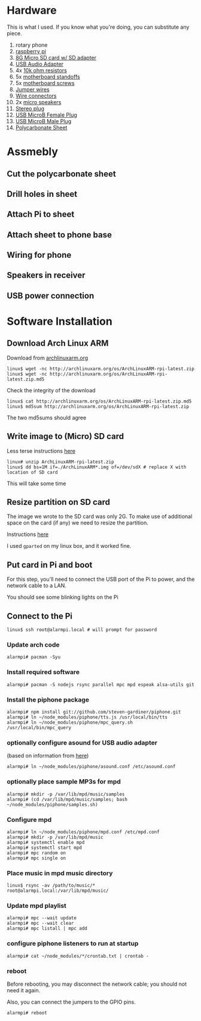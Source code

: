 # Hardware

This is what I used.  If you know what you're doing, you can
substitute any piece.

1. rotary phone
2. [raspberry pi](http://www.raspberrypi.org/buy/)
1. [8G Micro SD card w/ SD adapter](http://www.adafruit.com/products/1294)
1. [USB Audio Adapter](http://www.adafruit.com/products/1475)
2. 4x [10k ohm resistors](http://www.radioshack.com/product/index.jsp?productId=2062330)
2. 5x [motherboard standoffs](http://www.amazon.com/StarTech-Replacement-Mounting-Metal-Standoff/dp/B00213K9MI/ref=sr_1_14?ie=UTF8&qid=1404781167&sr=8-14&keywords=motherboard+standoffs)
3. 5x [motherboard screws](http://www.amazon.com/StarTech-Mounting-Computer-4-Inches-Standoff/dp/B00032Q1J4/ref=pd_sim_sbs_e_3?ie=UTF8&refRID=02XF7F39G1PXQTBYQQEM)
1. [Jumper wires](http://www.adafruit.com/product/794)
1. [Wire connectors](http://www.radioshack.com/product/index.jsp?productId=2103501)
1. 2x [micro speakers](http://www.parts-express.com/1-1-8-x-1-9-16-neodymium-micro-speaker-8-ohm--280-002)
1. [Stereo plug](http://www.adafruit.com/products/1800)
1. [USB MicroB Female Plug](http://www.adafruit.com/products/1829)
1. [USB MicroB Male Plug](http://www.adafruit.com/products/1390)
1. [Polycarbonate Sheet](http://www.homedepot.com/p/LEXAN-10-in-x-8-in-Polycarbonate-Sheet-31-GE-XL-1/202090134?N=5yc1vZbrdg)

# Assmebly

## Cut the polycarbonate sheet

## Drill holes in sheet

## Attach Pi to sheet

## Attach sheet to phone base

## Wiring for phone

## Speakers in receiver

## USB power connection

# Software Installation

## Download Arch Linux ARM

Download from [archlinuxarm.org](http://archlinuxarm.org/platforms/armv6/raspberry-pi)

    linux$ wget -nc http://archlinuxarm.org/os/ArchLinuxARM-rpi-latest.zip
    linux$ wget -nc http://archlinuxarm.org/os/ArchLinuxARM-rpi-latest.zip.md5

Check the integrity of the download

    linux$ cat http://archlinuxarm.org/os/ArchLinuxARM-rpi-latest.zip.md5
    linux$ md5sum http://archlinuxarm.org/os/ArchLinuxARM-rpi-latest.zip

The two md5sums should agree

## Write image to (Micro) SD card

Less terse instructions [here](http://elinux.org/RPi_Easy_SD_Card_Setup#Create_your_own)

    linux# unzip ArchLinuxARM-rpi-latest.zip
    linux$ dd bs=1M if=./ArchLinuxARM*.img of=/dev/sdX # replace X with location of SD card

This will take some time

## Resize partition on SD card

The image we wrote to the SD card was only 2G.  To make use of
additional space on the card (if any) we need to resize the partition.

Instructions [here](http://elinux.org/RPi_Resize_Flash_Partitions)

I used `gparted` on my linux box, and it worked fine.

## Put card in Pi and boot

For this step, you'll need to connect the USB port of the Pi to power,
and the network cable to a LAN.

You should see some blinking lights on the Pi

## Connect to the Pi

    linux$ ssh root@alarmpi.local # will prompt for password

### Update arch code

    alarmpi# pacman -Syu

### Install required software

    alarmpi# pacman -S nodejs rsync parallel mpc mpd espeak alsa-utils git

### Install the piphone package

    alarmpi# npm install git://github.com/steven-gardiner/piphone.git
    alarmpi# ln ~/node_modules/piphone/tts.js /usr/local/bin/tts
    alarmpi# ln ~/node_modules/piphone/mpc_query.sh /usr/local/bin/mpc_query

### optionally configure asound for USB audio adapter

(based on information from [here](http://www.raspberrypi.org/forums/viewtopic.php?t=38316&p=333438))

    alarmpi# ln ~/node_modules/piphone/asound.conf /etc/asound.conf

### optionally place sample MP3s for mpd

    alarmpi# mkdir -p /var/lib/mpd/music/samples
    alarmpi# (cd /var/lib/mpd/music/samples; bash ~/node_modules/piphone/samples.sh)

### Configure mpd 

    alarmpi# ln ~/node_modules/piphone/mpd.conf /etc/mpd.conf
    alarmpi# mkdir -p /var/lib/mpd/music
    alarmpi# systemctl enable mpd
    alarmpi# systemctl start mpd
    alarmpi# mpc random on
    alarmpi# mpc single on

### Place music in mpd music directory

    linux$ rsync -av /path/to/music/* root@alarmpi.local:/var/lib/mpd/music/

### Update mpd playlist

    alarmpi# mpc --wait update 
    alarmpi# mpc --wait clear
    alarmpi# mpc listall | mpc add

### configure piphone listeners to run at startup

    alarmpi# cat ~/node_modules/*/crontab.txt | crontab -

### reboot

Before rebooting, you may disconnect the network cable; you should not
need it again.

Also, you can connect the jumpers to the GPIO pins.

    alarmpi# reboot



